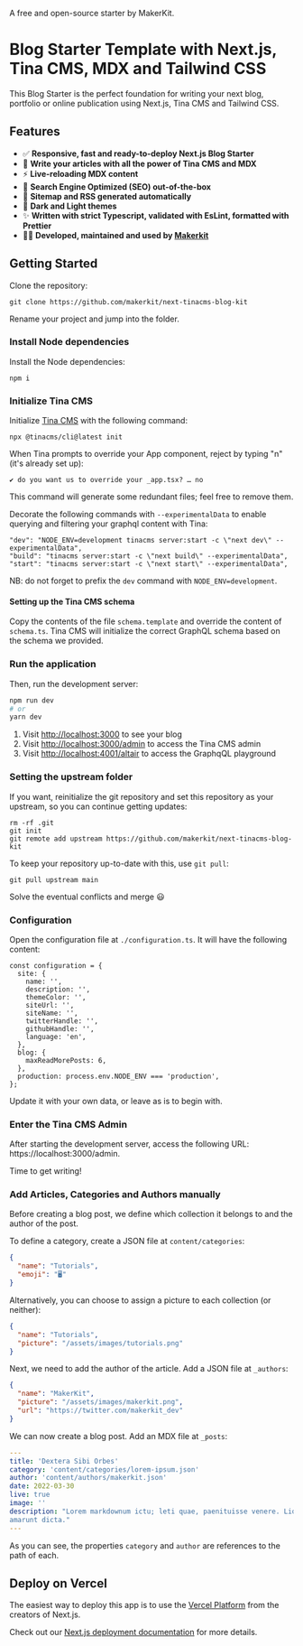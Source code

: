 A free and open-source starter by MakerKit.

# Blog Starter Template with Next.js, Tina CMS, MDX and Tailwind CSS

This Blog Starter is the perfect foundation for writing your next blog, portfolio or online publication using Next.js, Tina CMS and Tailwind CSS.

## Features

- ✅ **Responsive, fast and ready-to-deploy Next.js Blog Starter**
- 📄 **Write your articles with all the power of Tina CMS and MDX**
-  ⚡ **Live-reloading MDX content**
- 🚀 **Search Engine Optimized (SEO) out-of-the-box**
- 📂 **Sitemap and RSS generated automatically**
- 🎨 **Dark and Light themes**
- ✨ **Written with strict Typescript, validated with EsLint, formatted with Prettier**
- 👨‍💻 **Developed, maintained and used by [Makerkit](https://makerkit.dev)**

## Getting Started

Clone the repository:

```
git clone https://github.com/makerkit/next-tinacms-blog-kit
```

Rename your project and jump into the folder.

### Install Node dependencies
Install the Node dependencies:

```
npm i
```

### Initialize Tina CMS

Initialize [Tina CMS](https://tina.io/) with the following command:

```
npx @tinacms/cli@latest init
```

When Tina prompts to override your App component, reject by typing "n" (it's already set up):
```
✔ do you want us to override your _app.tsx? … no
```

This command will generate some redundant files; feel free to remove them.

Decorate the following commands with `--experimentalData` to enable querying and filtering your graphql content with Tina:

```
"dev": "NODE_ENV=development tinacms server:start -c \"next dev\" --experimentalData",
"build": "tinacms server:start -c \"next build\" --experimentalData",
"start": "tinacms server:start -c \"next start\" --experimentalData",
```

NB: do not forget to prefix the `dev` command with `NODE_ENV=development`.

#### Setting up the Tina CMS schema

Copy the contents of the file `schema.template` and override the content of `schema.ts`. Tina CMS will initialize the correct GraphQL schema based on the schema we provided.

### Run the application

Then, run the development server:

```bash
npm run dev
# or
yarn dev
```

1. Visit [http://localhost:3000](http://localhost:3000) to see your blog
2. Visit [http://localhost:3000/admin](http://localhost:3000/admin) to access the Tina CMS admin
3. Visit [http://localhost:4001/altair](http://localhost:4001/altair) to access the GraphqQL playground

### Setting the upstream folder

If you want, reinitialize the git repository and set this repository as your upstream, so you can continue getting updates:

```
rm -rf .git
git init
git remote add upstream https://github.com/makerkit/next-tinacms-blog-kit
```

To keep your repository up-to-date with this, use `git pull`:

```
git pull upstream main 
```

Solve the eventual conflicts and merge 😃

### Configuration

Open the configuration file at `./configuration.ts`. It will have the following content:

```tsx
const configuration = {
  site: {
    name: '',
    description: '',
    themeColor: '',
    siteUrl: '',
    siteName: '',
    twitterHandle: '',
    githubHandle: '',
    language: 'en',
  },
  blog: {
    maxReadMorePosts: 6,
  },
  production: process.env.NODE_ENV === 'production',
};
```

Update it with your own data, or leave as is to begin with.

### Enter the Tina CMS Admin

After starting the development server, access the following URL: https://localhost:3000/admin.

Time to get writing!

### Add Articles, Categories and Authors manually

Before creating a blog post, we define which collection it belongs to and the author of the post.

To define a category, create a JSON file at `content/categories`:

```json
{
  "name": "Tutorials",
  "emoji": "🖥️"
}
```

Alternatively, you can choose to assign a picture to each collection (or neither):

```json
{
  "name": "Tutorials",
  "picture": "/assets/images/tutorials.png"
}
```

Next, we need to add the author of the article. Add a JSON file at `_authors`:

```json
{
  "name": "MakerKit",
  "picture": "/assets/images/makerkit.png",
  "url": "https://twitter.com/makerkit_dev"
}
```

We can now create a blog post. Add an MDX file at `_posts`:

```yaml
---
title: 'Dextera Sibi Orbes'
category: 'content/categories/lorem-ipsum.json'
author: 'content/authors/makerkit.json'
date: 2022-03-30
live: true
image: ''
description: "Lorem markdownum ictu; leti quae, paenituisse venere. Liquet praemia omne di
amarunt dicta."
---
```

As you can see, the properties `category` and `author` are references to the path of each.

## Deploy on Vercel

The easiest way to deploy this app is to use the [Vercel Platform](https://vercel.com/new?utm_medium=default-template&filter=next.js&utm_source=create-next-app&utm_campaign=create-next-app-readme) from the creators of Next.js.

Check out our [Next.js deployment documentation](https://nextjs.org/docs/deployment) for more details.
